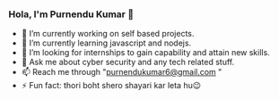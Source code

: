 ### Hola, I'm Purnendu Kumar 👋

- 🔭 I’m currently working on self based projects.
- 🌱 I’m currently learning javascript and nodejs.
- 🤔 I’m looking for internships to gain capability and attain new skills.
- 💬 Ask me about cyber security and any tech related stuff.
- 📫 Reach me through "purnendukumar6@gmail.com " 
- ⚡ Fun fact: thori boht shero shayari kar leta hu😉

